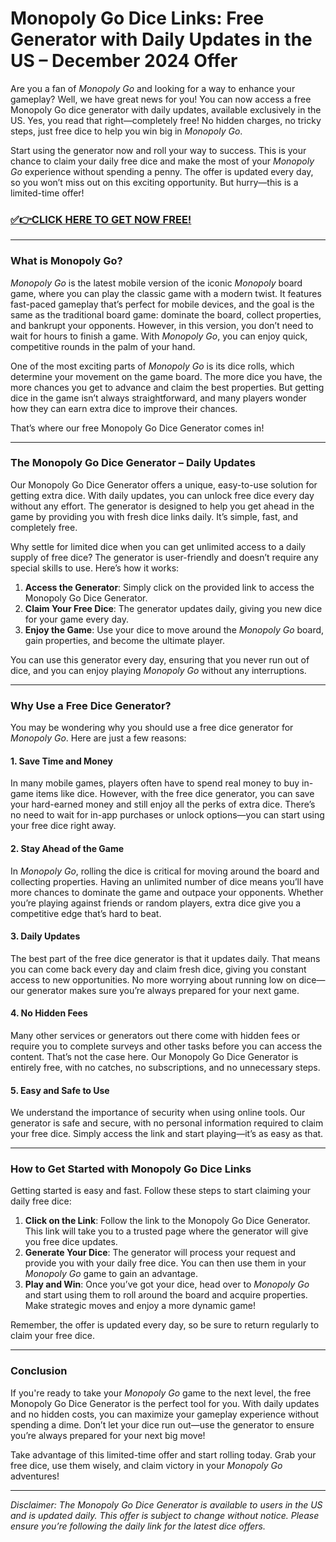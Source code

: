 # Monopoly Go Dice Links: Free Generator with Daily Updates in the US – December 2024 Offer

Are you a fan of *Monopoly Go* and looking for a way to enhance your gameplay? Well, we have great news for you! You can now access a free Monopoly Go dice generator with daily updates, available exclusively in the US. Yes, you read that right—completely free! No hidden charges, no tricky steps, just free dice to help you win big in *Monopoly Go*. 

Start using the generator now and roll your way to success. This is your chance to claim your daily free dice and make the most of your *Monopoly Go* experience without spending a penny. The offer is updated every day, so you won’t miss out on this exciting opportunity. But hurry—this is a limited-time offer!

### [✅👉CLICK HERE TO GET NOW FREE!](https://freeforyou.xyz/monopoly/go/)

---

### What is Monopoly Go?

*Monopoly Go* is the latest mobile version of the iconic *Monopoly* board game, where you can play the classic game with a modern twist. It features fast-paced gameplay that’s perfect for mobile devices, and the goal is the same as the traditional board game: dominate the board, collect properties, and bankrupt your opponents. However, in this version, you don’t need to wait for hours to finish a game. With *Monopoly Go*, you can enjoy quick, competitive rounds in the palm of your hand.

One of the most exciting parts of *Monopoly Go* is its dice rolls, which determine your movement on the game board. The more dice you have, the more chances you get to advance and claim the best properties. But getting dice in the game isn’t always straightforward, and many players wonder how they can earn extra dice to improve their chances. 

That’s where our free Monopoly Go Dice Generator comes in!

---

### The Monopoly Go Dice Generator – Daily Updates

Our Monopoly Go Dice Generator offers a unique, easy-to-use solution for getting extra dice. With daily updates, you can unlock free dice every day without any effort. The generator is designed to help you get ahead in the game by providing you with fresh dice links daily. It’s simple, fast, and completely free.

Why settle for limited dice when you can get unlimited access to a daily supply of free dice? The generator is user-friendly and doesn’t require any special skills to use. Here’s how it works:

1. **Access the Generator**: Simply click on the provided link to access the Monopoly Go Dice Generator.
2. **Claim Your Free Dice**: The generator updates daily, giving you new dice for your game every day.
3. **Enjoy the Game**: Use your dice to move around the *Monopoly Go* board, gain properties, and become the ultimate player.

You can use this generator every day, ensuring that you never run out of dice, and you can enjoy playing *Monopoly Go* without any interruptions.

---

### Why Use a Free Dice Generator?

You may be wondering why you should use a free dice generator for *Monopoly Go*. Here are just a few reasons:

#### 1. **Save Time and Money**
In many mobile games, players often have to spend real money to buy in-game items like dice. However, with the free dice generator, you can save your hard-earned money and still enjoy all the perks of extra dice. There’s no need to wait for in-app purchases or unlock options—you can start using your free dice right away.

#### 2. **Stay Ahead of the Game**
In *Monopoly Go*, rolling the dice is critical for moving around the board and collecting properties. Having an unlimited number of dice means you’ll have more chances to dominate the game and outpace your opponents. Whether you’re playing against friends or random players, extra dice give you a competitive edge that’s hard to beat.

#### 3. **Daily Updates**
The best part of the free dice generator is that it updates daily. That means you can come back every day and claim fresh dice, giving you constant access to new opportunities. No more worrying about running low on dice—our generator makes sure you’re always prepared for your next game.

#### 4. **No Hidden Fees**
Many other services or generators out there come with hidden fees or require you to complete surveys and other tasks before you can access the content. That’s not the case here. Our Monopoly Go Dice Generator is entirely free, with no catches, no subscriptions, and no unnecessary steps.

#### 5. **Easy and Safe to Use**
We understand the importance of security when using online tools. Our generator is safe and secure, with no personal information required to claim your free dice. Simply access the link and start playing—it’s as easy as that.

---

### How to Get Started with Monopoly Go Dice Links

Getting started is easy and fast. Follow these steps to start claiming your daily free dice:

1. **Click on the Link**: Follow the link to the Monopoly Go Dice Generator. This link will take you to a trusted page where the generator will give you free dice updates.
2. **Generate Your Dice**: The generator will process your request and provide you with your daily free dice. You can then use them in your *Monopoly Go* game to gain an advantage.
3. **Play and Win**: Once you’ve got your dice, head over to *Monopoly Go* and start using them to roll around the board and acquire properties. Make strategic moves and enjoy a more dynamic game!

Remember, the offer is updated every day, so be sure to return regularly to claim your free dice.

---

### Conclusion

If you're ready to take your *Monopoly Go* game to the next level, the free Monopoly Go Dice Generator is the perfect tool for you. With daily updates and no hidden costs, you can maximize your gameplay experience without spending a dime. Don’t let your dice run out—use the generator to ensure you’re always prepared for your next big move!

Take advantage of this limited-time offer and start rolling today. Grab your free dice, use them wisely, and claim victory in your *Monopoly Go* adventures!

---

*Disclaimer: The Monopoly Go Dice Generator is available to users in the US and is updated daily. This offer is subject to change without notice. Please ensure you’re following the daily link for the latest dice offers.*
